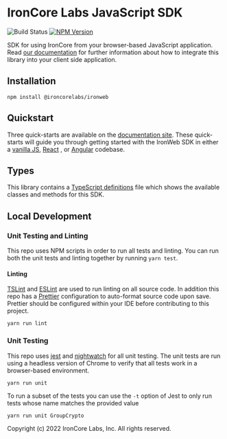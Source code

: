 # IronCore Labs JavaScript SDK

![Build Status](https://github.com/IronCoreLabs/ironweb/workflows/IronWeb%20CI/badge.svg)
[![NPM Version](https://badge.fury.io/js/%40ironcorelabs%2Fironweb.svg)](https://www.npmjs.com/package/@ironcorelabs/ironweb)

SDK for using IronCore from your browser-based JavaScript application. Read [our documentation](https://docs.ironcorelabs.com) for further information about how to integrate this library into your client side application.

## Installation

`npm install @ironcorelabs/ironweb`

## Quickstart

Three quick-starts are available on the [documentation site](https://ironcorelabs.com/docs). These quick-starts will guide you through getting started with the IronWeb SDK in either a [vanilla JS](https://ironcorelabs.com/docs/getting-started/vanilla-javascript), [React](https://github.com/IronCoreLabs/getting-started-react) , or [Angular](https://ironcorelabs.com/docs/getting-started/angular) codebase.

## Types

This library contains a [TypeScript definitions](ironweb.d.ts) file which shows the available classes and methods for this SDK.

## Local Development

### Unit Testing and Linting

This repo uses NPM scripts in order to run all tests and linting. You can run both the unit tests and linting together by running `yarn test`.

#### Linting

[TSLint](https://palantir.github.io/tslint/) and [ESLint](https://eslint.org/) are used to run linting on all source code. In addition this repo has a [Prettier](https://prettier.io) configuration to auto-format source code upon save. Prettier should be configured within your IDE before contributing to this project.

`yarn run lint`

### Unit Testing

This repo uses [jest](https://jestjs.io/) and [nightwatch](https://nightwatchjs.org/) for all unit testing. The unit tests are run using a headless version of Chrome to verify that all tests work in a browser-based environment.

`yarn run unit`

To run a subset of the tests you can use the `-t` option of Jest to only run tests whose name matches the provided value

`yarn run unit GroupCrypto`

Copyright (c) 2022 IronCore Labs, Inc.
All rights reserved.
